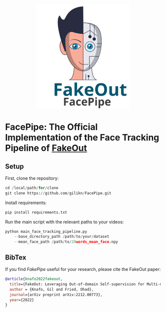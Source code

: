 <div align="center">
<img src="images/facepipe_logo.svg" alt="logo" width=300></img>
</div>

<!-- # FakeOut -->
# FacePipe: The Official Implementation of the Face Tracking Pipeline of [FakeOut](https://github.com/gilikn/FakeOut)

## Setup
First, clone the repository:
```python
cd /local/path/for/clone
git clone https://github.com/gilikn/FacePipe.git
```
Install requirements:
```python
pip install requirements.txt
```
Run the main script with the relevant paths to your videos:
```python
python main_face_tracking_pipeline.py 
    --base_directory_path /path/to/your/dataset 
    --mean_face_path /path/to/20words_mean_face.npy
```

## BibTex
If you find <i>FakePipe</i> useful for your research, please cite the FakeOut paper:
```bib
@article{knafo2022fakeout,
  title={FakeOut: Leveraging Out-of-domain Self-supervision for Multi-modal Video Deepfake Detection},
  author = {Knafo, Gil and Fried, Ohad},
  journal={arXiv preprint arXiv:2212.00773},
  year={2022}
}
```
